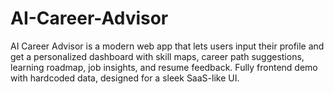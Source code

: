 # AI-Career-Advisor
AI Career Advisor is a modern web app that lets users input their profile and get a personalized dashboard with skill maps, career path suggestions, learning roadmap, job insights, and resume feedback. Fully frontend demo with hardcoded data, designed for a sleek SaaS-like UI.
